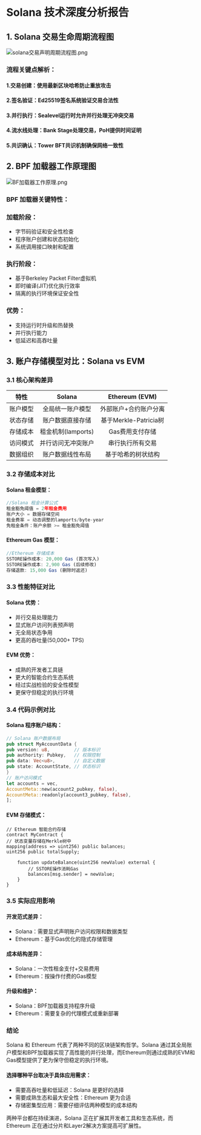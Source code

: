 # Solana 技术深度分析报告
## 1. Solana 交易生命周期流程图
![solana交易声明周期流程图.png](pics/solana%E4%BA%A4%E6%98%93%E5%A3%B0%E6%98%8E%E5%91%A8%E6%9C%9F%E6%B5%81%E7%A8%8B%E5%9B%BE.png)
### 流程关键点解析：
#### 1.交易创建：使用最新区块哈希防止重放攻击
#### 2.签名验证：Ed25519签名系统验证交易合法性
#### 3.并行执行：Sealevel运行时允许并行处理无冲突交易
#### 4.流水线处理：Bank Stage处理交易，PoH提供时间证明
#### 5.共识确认：Tower BFT共识机制确保网络一致性

## 2. BPF 加载器工作原理图
![BF加载器工作原理.png](pics/BF%E5%8A%A0%E8%BD%BD%E5%99%A8%E5%B7%A5%E4%BD%9C%E5%8E%9F%E7%90%86.png)
### BPF 加载器关键特性：
### 加载阶段：
* 字节码验证和安全性检查
* 程序账户创建和状态初始化
* 系统调用接口映射和配置
### 执行阶段：
* 基于Berkeley Packet Filter虚拟机
* 即时编译(JIT)优化执行效率
* 隔离的执行环境保证安全性
### 优势：
* 支持运行时升级和热替换
* 并行执行能力
* 低延迟和高吞吐量
## 3. 账户存储模型对比：Solana vs EVM
### 3.1 核心架构差异
| 特性|Solana|Ethereum (EVM)|
| :---: | :---: | :---: |
| 账户模型 | 全局统一账户模型 | 外部账户+合约账户分离 |
| 状态存储 | 账户数据直接存储 | 基于Merkle-Patricia树 |
| 存储成本 | 租金机制(lamports) | Gas费用支付存储 |
| 访问模式 | 并行访问无冲突账户 | 串行执行所有交易 |
| 数据组织 | 账户数据线性布局 | 基于哈希的树状结构 |

### 3.2 存储成本对比
#### Solana 租金模型：
```javascript
//Solana 租金计算公式
租金豁免阈值 = 2年租金费用
账户大小 = 数据存储空间
租金费率 = 动态调整的lamports/byte-year
免租金条件：账户余额 >= 租金豁免阈值
```
#### Ethereum Gas 模型：
```javascript
//Ethereum 存储成本
SSTORE操作成本: 20,000 Gas (首次写入)
SSTORE操作成本: 2,900 Gas (后续修改)
存储退款: 15,000 Gas (删除时返还)
```
### 3.3 性能特征对比
#### Solana 优势：
* 并行交易处理能力
* 显式账户访问列表预声明
* 无全局状态争用
* 更高的吞吐量(50,000+ TPS)

#### EVM 优势：
* 成熟的开发者工具链
* 更大的智能合约生态系统
* 经过实战检验的安全性模型
* 更保守但稳定的执行环境

### 3.4 代码示例对比
#### Solana 程序账户结构：
```rust
// Solana 账户数据布局
pub struct MyAccountData {
pub version: u8,         // 版本标识
pub authority: Pubkey,   // 权限控制
pub data: Vec<u8>,       // 自定义数据
pub state: AccountState, // 状态标识
}
// 账户访问模式
let accounts = vec,
AccountMeta::new(account2_pubkey, false),
AccountMeta::readonly(account3_pubkey, false),
];
```

#### EVM 存储模式：

```solidity
// Ethereum 智能合约存储
contract MyContract {
// 状态变量存储在Merkle树中
mapping(address => uint256) public balances;
uint256 public totalSupply;

    function updateBalance(uint256 newValue) external {
        // SSTORE操作消耗Gas
        balances[msg.sender] = newValue;
    }
}
```
### 3.5 实际应用影响
#### 开发范式差异：
* Solana：需要显式声明账户访问权限和数据类型
* Ethereum：基于Gas优化的隐式存储管理

#### 成本结构差异：

* Solana：一次性租金支付+交易费用
* Ethereum：按操作付费的Gas模型

#### 升级和维护：
* Solana：BPF加载器支持程序升级
* Ethereum：需要复杂的代理模式或重新部署

### 结论
Solana 和 Ethereum 代表了两种不同的区块链架构哲学。Solana 通过其全局账户模型和BPF加载器实现了高性能的并行处理，而Ethereum则通过成熟的EVM和Gas模型提供了更为保守但稳定的执行环境。
#### 选择哪种平台取决于具体应用需求：

* 需要高吞吐量和低延迟：Solana 是更好的选择
* 需要成熟生态和最大安全性：Ethereum 更为合适
* 存储密集型应用：需要仔细评估两种模型的成本结构

两种平台都在持续演进，Solana 正在扩展其开发者工具和生态系统，而 Ethereum 正在通过分片和Layer2解决方案提高可扩展性。